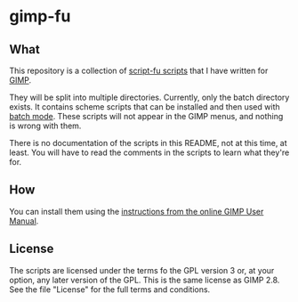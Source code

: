 # gimp-fu

## What

This repository is a collection of [script-fu scripts](https://docs.gimp.org/en/gimp-scripting.html) that I have written for [GIMP](https://www.gimp.org/).

They will be split into multiple directories. Currently, only the batch directory exists. It contains scheme scripts that can be installed and then used with [batch mode](https://www.gimp.org/tutorials/Basic_Batch/). These scripts will not appear in the GIMP menus, and nothing is wrong with them.

There is no documentation of the scripts in this README, not at this time, at least. You will have to read the comments in the scripts to learn what they're for.

## How

You can install them using the [instructions from the online GIMP User Manual](https://docs.gimp.org/en/install-script-fu.html).

## License

The scripts are licensed under the terms fo the GPL version 3 or, at your option, any later version of the GPL. This is the same license as GIMP 2.8. See the file "License" for the full terms and conditions.
